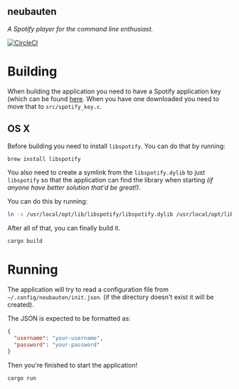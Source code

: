 neubauten
---------

*A Spotify player for the command line enthusiast.*

[![CircleCI](https://circleci.com/gh/bzf/neubauten.svg?style=svg&circle-token=423a453f603ed25e83a1d494e85e8845c8b8e775)](https://circleci.com/gh/bzf/neubauten)

# Building

When building the application you need to have a Spotify application key (which
can be found [here](https://devaccount.spotify.com/my-account/keys/). When you
have one downloaded you need to move that to `src/spotify_key.c`.

## OS X

Before building you need to install `libspotify`. You can do that by running:
```sh
brew install libspotify
```

You also need to create a symlink from the `libspotify.dylib` to just
`libspotify` so that the application can find the library when starting *(if
anyone have better solution that'd be great!)*.

You can do this by running:
```sh
ln -s /usr/local/opt/lib/libspotify/libspotify.dylib /usr/local/opt/lib/libspotify/libspotify
```

After all of that, you can finally build it.

```sh
cargo build
```

# Running

The application will try to read a configuration file from
`~/.config/neubauten/init.json`. (if the directory doesn't exist it will be
created).

The JSON is expected to be formatted as:
```json
{
  "username": "your-username",
  "password": "your-password"
}
```

Then you're finished to start the application!

```sh
cargo run
```
